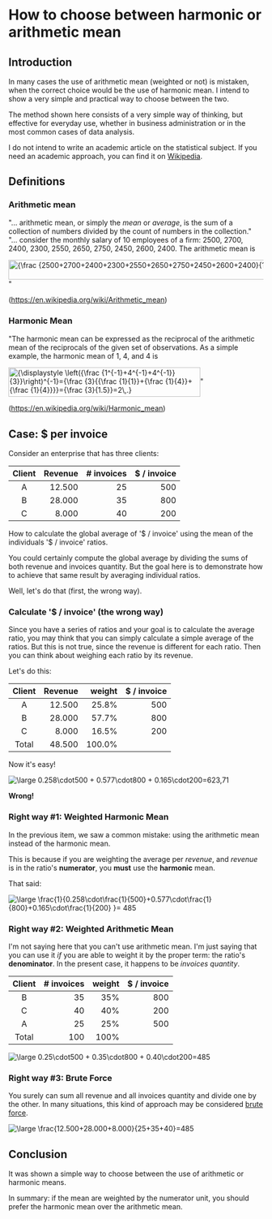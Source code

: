 # How to choose between harmonic or arithmetic mean
## Introduction
In many cases the use of arithmetic mean (weighted or not) is mistaken, when the correct choice would be the use of harmonic mean. I intend to show a very simple and practical way to choose between the two.

The method shown here consists of a very simple way of thinking, but effective for everyday use, whether in business administration or in the most common cases of data analysis.

I do not intend to write an academic article on the statistical subject. If you need an academic approach, you can find it on [Wikipedia](https://en.wikipedia.org/wiki/Harmonic_mean).

## Definitions
### Arithmetic mean  
"... arithmetic mean, or simply the *mean* or *average*,  is the sum of a collection of numbers divided by the count of numbers in the collection."  
"... consider the monthly salary of 10 employees of a firm: 2500, 2700, 2400, 2300, 2550, 2650, 2750, 2450, 2600, 2400. The arithmetic mean is  
  
<img src="https://wikimedia.org/api/rest_v1/media/math/render/svg/011f2bc6eee24c97e784cc28aa7d9581ca564ee9" class="mwe-math-fallback-image-inline" aria-hidden="true" style="vertical-align: -1.838ex; width:81.293ex; height:5.176ex;" alt="{\frac {2500+2700+2400+2300+2550+2650+2750+2450+2600+2400}{10}}=2530">"  
  
(https://en.wikipedia.org/wiki/Arithmetic_mean)

### Harmonic Mean
"The harmonic mean can be expressed as the reciprocal of the arithmetic mean of the reciprocals of the given set of observations. As a simple example, the harmonic mean of 1, 4, and 4 is  
  
<img src="https://wikimedia.org/api/rest_v1/media/math/render/svg/eca5906ddf61080e790c0d4df33f47e12da7d019" class="mwe-math-fallback-image-inline" aria-hidden="true" style="vertical-align: -3.338ex; width:49.548ex; height:7.676ex;" alt="{\displaystyle \left({\frac {1^{-1}+4^{-1}+4^{-1}}{3}}\right)^{-1}={\frac {3}{{\frac {1}{1}}+{\frac {1}{4}}+{\frac {1}{4}}}}={\frac {3}{1.5}}=2\,.}">"  
  
(https://en.wikipedia.org/wiki/Harmonic_mean)

## Case: $ per invoice
Consider an enterprise that has three clients:

| Client | Revenue | # invoices | $ / invoice |
| :----: | ------: | ---------: | ----------: |
| A      | 12.500  | 25         | 500         |
| B      | 28.000  | 35         | 800         |
| C      | 8.000   | 40         | 200         |

How to calculate the global average of '$ / invoice' using the mean of the individuals '$ / invoice' ratios.

You could certainly compute the global average by dividing the sums of both revenue and invoices quantity. But the goal here is to demonstrate how to achieve that same result by averaging individual ratios.

Well, let's do that (first, the wrong way).

### Calculate '$ / invoice' (the wrong way)
Since you have a series of ratios and your goal is to calculate the average ratio, you may think that you can simply calculate a simple average of the ratios. But this is not true, since the revenue is different for each ratio. Then you can think about weighing each ratio by its revenue.

Let's do this:

| Client | Revenue | weight | $ / invoice |
| :----: | ------: | -----: | ----------: |
| A      | 12.500  | 25.8%  | 500         |
| B      | 28.000  | 57.7%  | 800         |
| C      | 8.000   | 16.5%  | 200         |
| Total  | 48.500  | 100.0% |

Now it's easy!

<img src="https://latex.codecogs.com/png.latex?\bg_white&space;\large&space;0.258\cdot500&space;&plus;&space;0.577\cdot800&space;&plus;&space;0.165\cdot200=623,71" title="\large 0.258\cdot500 + 0.577\cdot800 + 0.165\cdot200=623,71" />

**Wrong!**

### Right way #1: Weighted Harmonic Mean
In the previous item, we saw a common mistake: using the arithmetic mean instead of the harmonic mean.

This is because if you are weighting the average per *revenue*, and *revenue* is in the ratio's **numerator**, you **must** use the **harmonic** mean.

That said:

<img src="https://latex.codecogs.com/png.latex?\bg_white&space;\large&space;\frac{1}{0.258\cdot\frac{1}{500}&plus;0.577\cdot\frac{1}{800}&plus;0.165\cdot\frac{1}{200}&space;}=&space;485" title="\large \frac{1}{0.258\cdot\frac{1}{500}+0.577\cdot\frac{1}{800}+0.165\cdot\frac{1}{200} }= 485" />

### Right way #2: Weighted Arithmetic Mean
I'm not saying here that you can't use arithmetic mean. I'm just saying that you can use it *if* you are able to weight it by the proper term: the ratio's **denominator**. In the present case, it happens to be *invoices quantity*.

| Client | # invoices | weight  | $ / invoice |
| :----: | ---------: | -----:  | ----------: |
| B      | 35         | 35%     | 800         |
| C      | 40         | 40%     | 200         |
| A      | 25         | 25%     | 500         |
| Total  | 100        | 100%    |

<img src="https://latex.codecogs.com/png.latex?\bg_white&space;\large&space;0.25\cdot500&space;&plus;&space;0.35\cdot800&space;&plus;&space;0.40\cdot200=485" title="\large 0.25\cdot500 + 0.35\cdot800 + 0.40\cdot200=485" />

### Right way #3: Brute Force
You surely can sum all revenue and all invoices quantity and divide one by the other. In many situations, this kind of approach may be considered [brute force](http://www.catb.org/~esr/jargon/html/B/brute-force.html).

<img src="https://latex.codecogs.com/png.latex?\bg_white&space;\large&space;\frac{12.500&plus;28.000&plus;8.000}{25&plus;35&plus;40}=485" title="\large \frac{12.500+28.000+8.000}{25+35+40}=485" />

## Conclusion
It was shown a simple way to choose between the use of arithmetic or harmonic means.

In summary: if the mean are weighted by the numerator unit, you should prefer the harmonic mean over the arithmetic mean.
